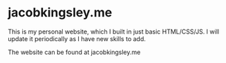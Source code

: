 # jacobkingsley.me

This is my personal website, which I built in just basic HTML/CSS/JS. I will update it periodically as I have new skills to add.

The website can be found at jacobkingsley.me
